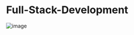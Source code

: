# Full-Stack-Development



![image](https://user-images.githubusercontent.com/81563083/233338524-7d70a370-4ada-46c5-bace-8a75a0d82739.png)
